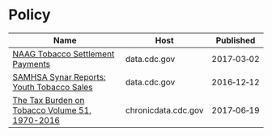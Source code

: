 # Policy

Name | Host | Published
---- | ---- | ---------
[NAAG Tobacco Settlement Payments](../datasets/ffbi-is3j.md) | data.cdc.gov | 2017&#x2011;03&#x2011;02
[SAMHSA Synar Reports: Youth Tobacco Sales](../datasets/escb-scz6.md) | data.cdc.gov | 2016&#x2011;12&#x2011;12
[The Tax Burden on Tobacco Volume 51, 1970-2016](../datasets/7nwe-3aj9.md) | chronicdata.cdc.gov | 2017&#x2011;06&#x2011;19

